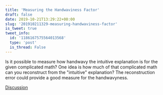 ```yaml
---
title: 'Measuring the Handwaviness Factor'
draft: false
date: 2019-10-21T13:29:22+00:00
slug: '201910211329-measuring-handwaviness-factor'
is_tweet: true
tweet_info:
  id: '1186167575564013568'
  type: 'post'
  is_thread: False
---
```




Is it possible to measure how handwavy the intuitive explanation is for the given complicated math? One idea is how much of that complicated math can you reconstruct from the "intuitive" explanation? The reconstruction error could provide a good measure for the handwavyness.

[Discussion](https://x.com/sytelus/status/1186167575564013568)
